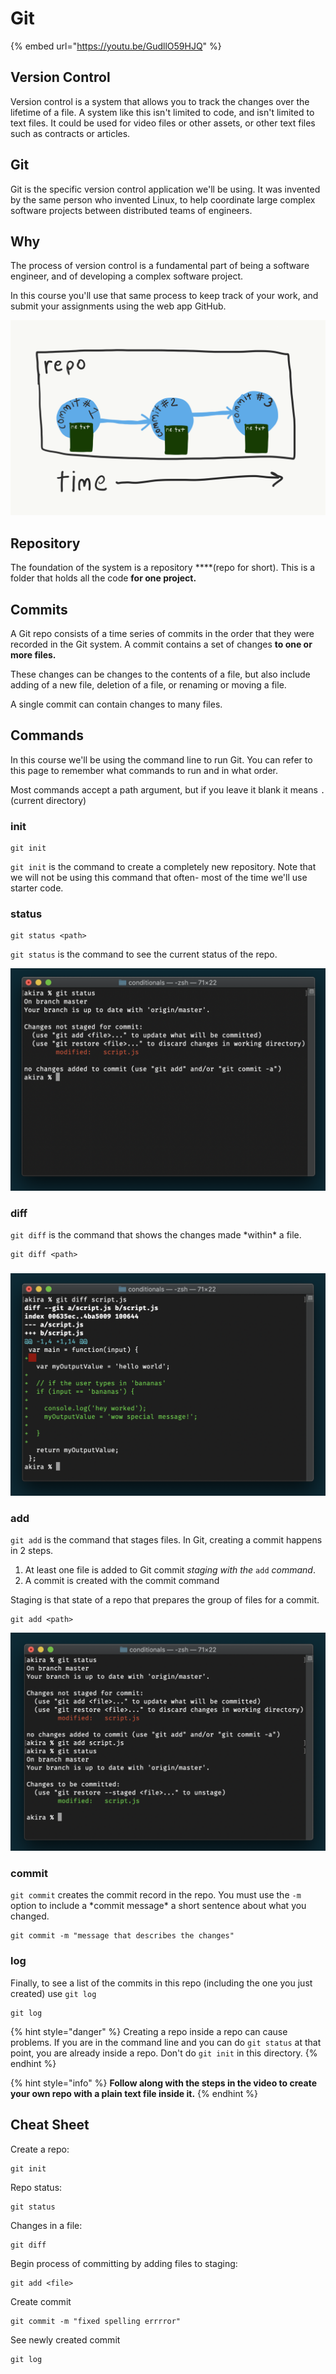 # Git

{% embed url="https://youtu.be/GudllO59HJQ" %}

## 

## Version Control

Version control is a system that allows you to track the changes over the lifetime of a file. A system like this isn't limited to code, and isn't limited to text files. It could be used for video files or other assets, or other text files such as contracts or articles.

## Git

Git is the specific version control application we'll be using. It was invented by the same person who invented Linux, to help coordinate large complex software projects between distributed teams of engineers.

## Why

The process of version control is a fundamental part of being a software engineer, and of developing a complex software project.

In this course you'll use that same process to keep track of your work, and submit your assignments using  the web app GitHub.

![Parts of a Git repository](../.gitbook/assets/git.png)

## Repository

The foundation of the system is a repository ****\(repo for short\). This is a folder that holds all the code **for one project.**

## Commits

A Git repo consists of a time series of commits in the order that they were recorded in the Git system. A commit contains a set of changes **to one or more files.**

These changes can be changes to the contents of a file, but also include adding of a new file, deletion of a file, or renaming or moving a file.

A single commit can contain changes to many files.

## Commands

In this course we'll be using the command line to run Git. You can refer to this page to remember what commands to run and in what order.

Most commands accept a path argument, but if you leave it blank it means `.` \(current directory\)

### init

```text
git init
```

`git init` is the command to create a completely new repository. Note that we will not be using this command that often- most of the time we'll use starter code.

### status

```text
git status <path>
```

`git status` is the command to see the current status of the repo.

![Example of git status output.](../.gitbook/assets/screen-shot-2020-08-13-at-3.00.28-pm.png)

### diff

`git diff` is the command that shows the changes made \*within\* a file.

```text
git diff <path>
```

### 

![](../.gitbook/assets/screen-shot-2020-08-13-at-4.07.03-pm.png)

### add

`git add` is the command that stages files. In Git, creating a commit happens in 2 steps.

1. At least one file is added to Git commit _staging with the_ `add` _command_.
2. A commit is created with the commit command

Staging is that state of a repo that prepares the group of files for a commit.

```text
git add <path>
```

![](../.gitbook/assets/screen-shot-2020-08-13-at-4.03.22-pm.png)

### commit

`git commit` creates the commit record in the repo. You must use the `-m` option to include a \*commit message\* a short sentence about what you changed.

```
git commit -m "message that describes the changes"
```

### log

Finally, to see a list of the commits in this repo \(including the one you just created\) use `git log`

```text
git log
```

{% hint style="danger" %}
Creating a repo inside a repo can cause problems. If you are in the command line and you can do `git status` at that point, you are already inside a repo. Don't do `git init` in this directory.
{% endhint %}

{% hint style="info" %}
**Follow along with the steps in the video to create your own repo with a plain text file inside it.**
{% endhint %}

## Cheat Sheet

Create a repo:

```text
git init
```

Repo status:

```text
git status
```

Changes in a file:

```text
git diff
```

Begin process of committing by adding files to staging: 

```text
git add <file>
```

Create commit

```text
git commit -m "fixed spelling errrror"
```

See newly created commit

```text
git log
```





